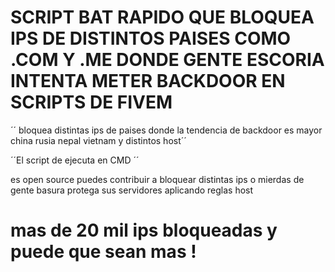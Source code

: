 # SCRIPT BAT RAPIDO QUE BLOQUEA IPS DE DISTINTOS PAISES COMO .COM Y .ME DONDE GENTE ESCORIA INTENTA METER BACKDOOR EN SCRIPTS DE FIVEM

´´ bloquea distintas ips de paises donde la tendencia de backdoor es mayor
    china
    rusia 
    nepal 
    vietnam 
    y distintos host´´

´´El script de ejecuta en CMD ´´


es open source puedes contribuir a bloquear distintas ips o mierdas de gente basura 
protega sus servidores aplicando reglas host



# mas de 20 mil ips bloqueadas y puede que sean mas !


